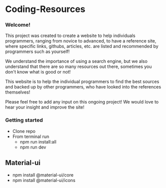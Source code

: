 # Coding-Resources

### Welcome!

This project was created to create a website to help individuals programmers, ranging from novice to advanced, to have a reference site, where specific links, githubs, articles, etc. are listed and recommended by programmers such as yourself!

We understand the importance of using a search engine, but we also understand that there are so many resources out there, sometimes you don't know what is good or not!

This website is to help the individual programmers to find the best sources and backed up by other programmers, who have looked into the references themselves!

Please feel free to add any input on this ongoing project! We would love to hear your insight and improve the site!

### Getting started

- Clone repo
- From terminal run
  - npm run install:all
  - npm run dev

## Material-ui
- npm install @material-ui/core
- npm install @material-ui/icons 